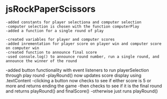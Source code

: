 # jsRockPaperScissors


	-added constants for player selectiona and computer selection
	-computer selection is chosen with the function computerPlay
	-added a function for a single round of play

	-created variables for player and computer scores
	-added inrementation for player score on player win and computer score on computer win
	-created function to announce final score
	-used console.log() to announce round number, run a single round, and announce the winner of the round

  -added button functionality with event listeners to run playerSelection through play round
  -playRound() now updates score display using .textContent
  -clicking a button now checks to see if either score is 5 or more and returns ending the game
    -then checks to see if it is the final round and returns playRound() and finalScore()
    -otherwise just runs playRound()
